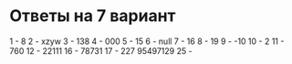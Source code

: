 # Ответы на 7 вариант

1 - 8
2 - xzyw
3 - 138
4 - 000
5 - 15
6 - null
7 - 16
8 - 19
9 - -10
10 - 2
11 - 760
12 - 22111
16 - 78731
17 - 227 95497129
25 - 